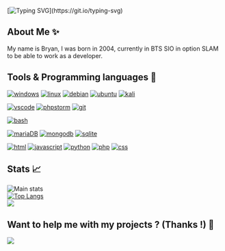 [![Typing SVG](https://readme-typing-svg.herokuapp.com?color=9B0EF7&lines=Hello+!+Im+Bryan.;)](https://git.io/typing-svg)
## About Me ✨
My name is Bryan, I was born in 2004, currently in BTS SIO in option SLAM to be able to work as a developer.<br/>

## Tools & Programming languages 🔧
[![windows](https://img.shields.io/badge/windows-★★★-lightgrey?labelColor=0078D6&logo=Windows&style=for-the-badge&logoColor=white)](#)
[![linux](https://img.shields.io/badge/linux-★★☆-lightgrey?labelColor=FCC624&logo=Linux&style=for-the-badge&logoColor=white)](#)
[![debian](https://img.shields.io/badge/debian-★★☆-lightgrey?labelColor=A81D33&logo=Debian&style=for-the-badge&logoColor=white)](#)
[![ubuntu](https://img.shields.io/badge/ubuntu-★★☆-lightgrey?labelColor=E95420&logo=ubuntu&style=for-the-badge&logoColor=white)](#)
[![kali](https://img.shields.io/badge/kali-★★☆-lightgrey?labelColor=557C94&logo=kali-linux&style=for-the-badge&logoColor=white)](#)

[![vscode](https://img.shields.io/badge/VSCode-★★★-lightgrey?labelColor=0078D4&logo=visual%20studio%20code&style=for-the-badge&logoColor=white)](https://code.visualstudio.com/)
[![phpstorm](https://img.shields.io/badge/PHPStorm-★☆☆-lightgrey?labelColor=181717&logo=phpstorm&style=for-the-badge&logoColor=white)]([https://code.visualstudio.com/](https://www.jetbrains.com/fr-fr/phpstorm/))
[![git](https://img.shields.io/badge/Git-★☆☆-lightgrey?labelColor=E44C30&logo=git&style=for-the-badge&logoColor=white)](https://git-scm.com/)

[![bash](https://img.shields.io/badge/bash-★★☆-lightgrey?labelColor=4EAA25&logo=GNU-Bash&style=for-the-badge&logoColor=white)](https://en.wikipedia.org/wiki/Bash_(Unix_shell))

[![mariaDB](https://img.shields.io/badge/MariaDB-★★☆-lightgrey?labelColor=003545&logo=MariaDB&style=for-the-badge&logoColor=white)](https://mariadb.org/)
[![mongodb](https://img.shields.io/badge/MongoDB-★☆☆-lightgrey?labelColor=4EA94B&logo=MongoDB&style=for-the-badge&logoColor=white)](https://mongodb.com/)
[![sqlite](https://img.shields.io/badge/SQLITE-★☆☆-lightgrey?labelColor=07405E&logo=sqlite&style=for-the-badge&logoColor=white)](https://sqlite.org/)

[![html](https://img.shields.io/badge/html-★★★-lightgrey?labelColor=E34F26&logo=HTML5&style=for-the-badge&logoColor=white)](https://www.w3schools.com/html)
[![javascript](https://img.shields.io/badge/javascript-★★★-lightgrey?labelColor=F7DF1E&logo=JavaScript&style=for-the-badge&logoColor=black)](https://www.w3schools.com/js)
[![python](https://img.shields.io/badge/python-★★★-lightgrey?labelColor=3776AB&logo=Python&style=for-the-badge&logoColor=white)](https://www.python.org/)
[![php](https://img.shields.io/badge/php-★★☆-lightgrey?labelColor=777BB4&logo=PHP&style=for-the-badge&logoColor=white)](https://www.php.net/)
[![css](https://img.shields.io/badge/css-★★☆-lightgrey?labelColor=1572B6&logo=CSS3&style=for-the-badge&logoColor=white)](https://www.w3schools.com/css)

## Stats 📈
![Main stats](https://github-readme-stats.vercel.app/api?username=bryanb-dev&show_icons=true&theme=radical)
<br/>
[![Top Langs](https://github-readme-stats.vercel.app/api/top-langs/?username=bryanb-dev&count_private=true&theme=radical&layout=compact)](https://github.com/anuraghazra/github-readme-stats)
<br/>
![](https://komarev.com/ghpvc/?username=BryanB-Dev&color=lightgrey&labelColor=1572B6&logo=CSS3&style=for-the-badge&logoColor=white)

## Want to help me with my projects ? (Thanks !) 💜
<div>
            <a href="https://paypal.me/" target="_blank" style="display: inline-block;">
                <img
                    src="https://img.shields.io/badge/PayPal-00457C?style=for-the-badge&logo=paypal&logoColor=white"/>
            </a>
            </div>
<br />
